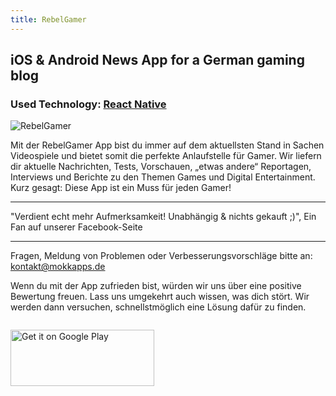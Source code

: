 ```yaml
---
title: RebelGamer
---
```


## iOS & Android News App for a German gaming blog

### Used Technology: [React Native](https://facebook.github.io/react-native/)

![RebelGamer](https://lh3.googleusercontent.com/6HULm72iPE6idi7QdrVhxpTHXrf6okhglGektyrmf3yvleNQDCp-9OXQjYh4frmNG78=w1339-h944-rw)

Mit der RebelGamer App bist du immer auf dem aktuellsten Stand in Sachen Videospiele und bietet somit die perfekte Anlaufstelle für Gamer. Wir liefern dir aktuelle Nachrichten, Tests, Vorschauen, „etwas andere“ Reportagen, Interviews und Berichte zu den Themen Games und Digital Entertainment. Kurz gesagt: Diese App ist ein Muss für jeden Gamer!
_ _ _ _ _ _ _ _ _
"Verdient echt mehr Aufmerksamkeit! Unabhängig & nichts gekauft ;)", Ein Fan auf unserer Facebook-Seite
_ _ _ _ _ _ _ _ _

Fragen, Meldung von Problemen oder Verbesserungsvorschläge bitte an: kontakt@mokkapps.de

Wenn du mit der App zufrieden bist, würden wir uns über eine positive Bewertung freuen. Lass uns umgekehrt auch wissen, was dich stört. Wir werden dann versuchen, schnellstmöglich eine Lösung dafür zu finden.

<div style="display: flex; justify-content: flex-start; align-items: center;">

<a href='https://play.google.com/store/apps/details?id=de.rebelgamer.RebelGamerRSS&pcampaignid=MKT-Other-global-all-co-prtnr-py-PartBadge-Mar2515-1'><img width="230px" height="90px" alt='Get it on Google Play' src='https://play.google.com/intl/en_us/badges/images/generic/en_badge_web_generic.png'/></a>

<a href="https://itunes.apple.com/de/app/rebelgamer-news-f%C3%BCr-gamer/id1187403828?mt=8" style="display:inline-block;overflow:hidden;background:url(https://linkmaker.itunes.apple.com/assets/shared/badges/en-gb/appstore-lrg.svg) no-repeat;width:300px;height:60px;background-size:contain;"></a>

</div>